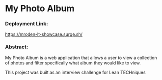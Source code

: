 # My Photo Album

### Deployment Link: 

https://mroden-lt-showcase.surge.sh/

### Abstract:

My Photo Album is a web application that allows a user to view a collection of photos and filter specifically what album they would like to view. 

This project was built as an interview challenge for Lean TECHniques
